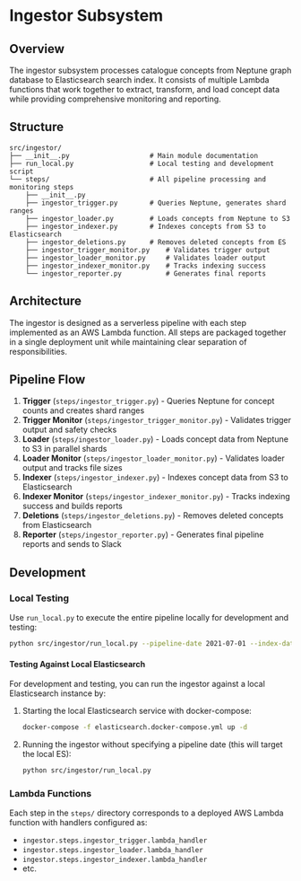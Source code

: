 # Ingestor Subsystem

## Overview

The ingestor subsystem processes catalogue concepts from Neptune graph database to Elasticsearch search index. It consists of multiple Lambda functions that work together to extract, transform, and load concept data while providing comprehensive monitoring and reporting.

## Structure

```
src/ingestor/
├── __init__.py                    # Main module documentation
├── run_local.py                   # Local testing and development script
└── steps/                         # All pipeline processing and monitoring steps
    ├── __init__.py
    ├── ingestor_trigger.py        # Queries Neptune, generates shard ranges
    ├── ingestor_loader.py         # Loads concepts from Neptune to S3
    ├── ingestor_indexer.py        # Indexes concepts from S3 to Elasticsearch
    ├── ingestor_deletions.py      # Removes deleted concepts from ES
    ├── ingestor_trigger_monitor.py    # Validates trigger output
    ├── ingestor_loader_monitor.py     # Validates loader output  
    ├── ingestor_indexer_monitor.py    # Tracks indexing success
    └── ingestor_reporter.py           # Generates final reports
```

## Architecture

The ingestor is designed as a serverless pipeline with each step implemented as an AWS Lambda function. All steps are packaged together in a single deployment unit while maintaining clear separation of responsibilities.

## Pipeline Flow

1. **Trigger** (`steps/ingestor_trigger.py`) - Queries Neptune for concept counts and creates shard ranges
2. **Trigger Monitor** (`steps/ingestor_trigger_monitor.py`) - Validates trigger output and safety checks
3. **Loader** (`steps/ingestor_loader.py`) - Loads concept data from Neptune to S3 in parallel shards
4. **Loader Monitor** (`steps/ingestor_loader_monitor.py`) - Validates loader output and tracks file sizes
5. **Indexer** (`steps/ingestor_indexer.py`) - Indexes concept data from S3 to Elasticsearch
6. **Indexer Monitor** (`steps/ingestor_indexer_monitor.py`) - Tracks indexing success and builds reports
7. **Deletions** (`steps/ingestor_deletions.py`) - Removes deleted concepts from Elasticsearch
8. **Reporter** (`steps/ingestor_reporter.py`) - Generates final pipeline reports and sends to Slack

## Development

### Local Testing
Use `run_local.py` to execute the entire pipeline locally for development and testing:

```bash
python src/ingestor/run_local.py --pipeline-date 2021-07-01 --index-date 2021-07-01 --job-id 123
```

#### Testing Against Local Elasticsearch
For development and testing, you can run the ingestor against a local Elasticsearch instance by:

1. Starting the local Elasticsearch service with docker-compose:
   ```bash
   docker-compose -f elasticsearch.docker-compose.yml up -d
   ```

2. Running the ingestor without specifying a pipeline date (this will target the local ES):
   ```bash
   python src/ingestor/run_local.py 
   ```

### Lambda Functions
Each step in the `steps/` directory corresponds to a deployed AWS Lambda function with handlers configured as:
- `ingestor.steps.ingestor_trigger.lambda_handler`
- `ingestor.steps.ingestor_loader.lambda_handler`
- `ingestor.steps.ingestor_indexer.lambda_handler`
- etc.

